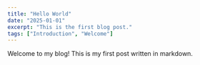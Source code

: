 ```yaml
---
title: "Hello World"
date: "2025-01-01"
excerpt: "This is the first blog post."
tags: ["Introduction", "Welcome"]
---
```

Welcome to my blog! This is my first post written in markdown.

